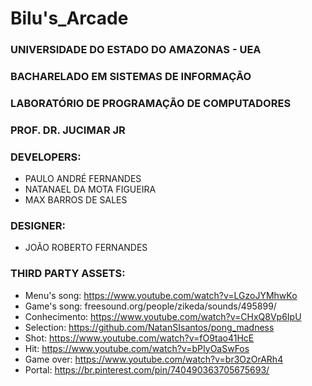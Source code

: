 # Bilu's_Arcade
### UNIVERSIDADE DO ESTADO DO AMAZONAS - UEA
### BACHARELADO EM SISTEMAS DE INFORMAÇÃO
### LABORATÓRIO DE PROGRAMAÇÃO DE COMPUTADORES
### PROF. DR. JUCIMAR JR
### DEVELOPERS:
- PAULO ANDRÉ FERNANDES
- NATANAEL DA MOTA FIGUEIRA
- MAX BARROS DE SALES
### DESIGNER:
- JOÃO ROBERTO FERNANDES
### THIRD PARTY ASSETS:
- Menu's song: https://www.youtube.com/watch?v=LGzoJYMhwKo
- Game's song: freesound.org/people/zikeda/sounds/495899/
- Conhecimento: https://www.youtube.com/watch?v=CHxQ8Vp6IpU
- Selection: https://github.com/NatanSIsantos/pong_madness
- Shot: https://www.youtube.com/watch?v=fO9tao41HcE
- Hit: https://www.youtube.com/watch?v=bPIyOaSwFos
- Game over: https://www.youtube.com/watch?v=br3OzOrARh4
- Portal: https://br.pinterest.com/pin/740490363705675693/
